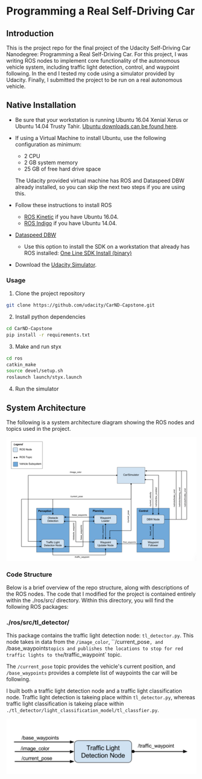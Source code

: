 # Programming a Real Self-Driving Car

## Introduction
This is the project repo for the final project of the Udacity Self-Driving Car Nanodegree: Programming a Real Self-Driving Car. For this project, I was writing ROS nodes to implement core functionality of the autonomous vehicle system, including traffic light detection, control, and waypoint following. In the end I tested my code using a simulator provided by Udacity. Finally, I submitted the project to be run on a real autonomous vehicle.

[//]: # (Image References)

[image1]: ./examples/System_Architecture_Diagram.png "System_Architecture_Diagram"
[image2]: ./examples/Traffic_Light_Detection_Node.png "STraffic_Light_Detection_Node"


## Native Installation

* Be sure that your workstation is running Ubuntu 16.04 Xenial Xerus or Ubuntu 14.04 Trusty Tahir. [Ubuntu downloads can be found here](https://www.ubuntu.com/download/desktop).
* If using a Virtual Machine to install Ubuntu, use the following configuration as minimum:
  * 2 CPU
  * 2 GB system memory
  * 25 GB of free hard drive space

  The Udacity provided virtual machine has ROS and Dataspeed DBW already installed, so you can skip the next two steps if you are using this.

* Follow these instructions to install ROS
  * [ROS Kinetic](http://wiki.ros.org/kinetic/Installation/Ubuntu) if you have Ubuntu 16.04.
  * [ROS Indigo](http://wiki.ros.org/indigo/Installation/Ubuntu) if you have Ubuntu 14.04.
* [Dataspeed DBW](https://bitbucket.org/DataspeedInc/dbw_mkz_ros)
  * Use this option to install the SDK on a workstation that already has ROS installed: [One Line SDK Install (binary)](https://bitbucket.org/DataspeedInc/dbw_mkz_ros/src/81e63fcc335d7b64139d7482017d6a97b405e250/ROS_SETUP.md?fileviewer=file-view-default)
* Download the [Udacity Simulator](https://github.com/udacity/CarND-Capstone/releases).

### Usage

1. Clone the project repository
```bash
git clone https://github.com/udacity/CarND-Capstone.git
```

2. Install python dependencies
```bash
cd CarND-Capstone
pip install -r requirements.txt
```
3. Make and run styx
```bash
cd ros
catkin_make
source devel/setup.sh
roslaunch launch/styx.launch
```
4. Run the simulator

## System Architecture

The following is a system architecture diagram showing the ROS nodes and topics used in the project.

![alt text][image1]

### Code Structure

Below is a brief overview of the repo structure, along with descriptions of the ROS nodes. The code that I modified for the project is contained entirely within the ./ros/src/ directory. Within this directory, you will find the following ROS packages:

### ./ros/src/tl_detector/
This package contains the traffic light detection node: `tl_detector.py`. This node takes in data from the `/image_color`, ``/current_pose`, and `/base_waypoints` topics and publishes the locations to stop for red traffic lights to the `/traffic_waypoint` topic.

The `/current_pose` topic provides the vehicle's current position, and `/base_waypoints` provides a complete list of waypoints the car will be following.

I built both a traffic light detection node and a traffic light classification node. Traffic light detection is takeing place within `tl_detector.py`, whereas traffic light classification is takeing place within `./tl_detector/light_classification_model/tl_classfier.py`.

![alt text][image2]